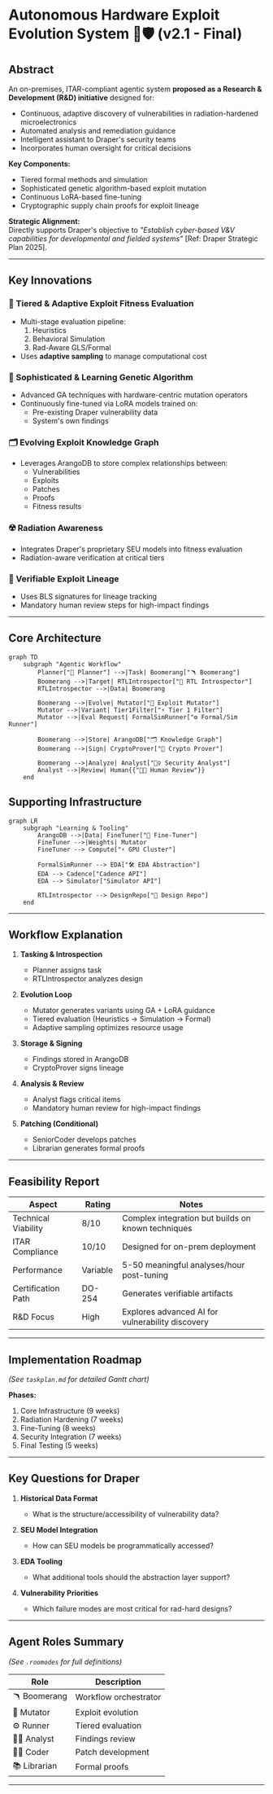 # Autonomous Hardware Exploit Evolution System 🔄🛡️ (v2.1 - Final)

## Abstract
An on-premises, ITAR-compliant agentic system **proposed as a Research & Development (R&D) initiative** designed for:

- Continuous, adaptive discovery of vulnerabilities in radiation-hardened microelectronics
- Automated analysis and remediation guidance
- Intelligent assistant to Draper's security teams
- Incorporates human oversight for critical decisions

**Key Components:**
- Tiered formal methods and simulation
- Sophisticated genetic algorithm-based exploit mutation
- Continuous LoRA-based fine-tuning
- Cryptographic supply chain proofs for exploit lineage

**Strategic Alignment:**  
Directly supports Draper's objective to *"Establish cyber-based V&V capabilities for developmental and fielded systems"* [Ref: Draper Strategic Plan 2025].

---

## Key Innovations

### 🧬 Tiered & Adaptive Exploit Fitness Evaluation
- Multi-stage evaluation pipeline:
  1. Heuristics
  2. Behavioral Simulation  
  3. Rad-Aware GLS/Formal
- Uses **adaptive sampling** to manage computational cost

### 🧠 Sophisticated & Learning Genetic Algorithm
- Advanced GA techniques with hardware-centric mutation operators
- Continuously fine-tuned via LoRA models trained on:
  - Pre-existing Draper vulnerability data
  - System's own findings

### 🗂️ Evolving Exploit Knowledge Graph
- Leverages ArangoDB to store complex relationships between:
  - Vulnerabilities
  - Exploits
  - Patches
  - Proofs
  - Fitness results

### ☢️ Radiation Awareness
- Integrates Draper's proprietary SEU models into fitness evaluation
- Radiation-aware verification at critical tiers

### 🔐 Verifiable Exploit Lineage
- Uses BLS signatures for lineage tracking
- Mandatory human review steps for high-impact findings

---

## Core Architecture

```mermaid
graph TD
    subgraph "Agentic Workflow"
        Planner["📝 Planner"] -->|Task| Boomerang["🪃 Boomerang"]
        Boomerang -->|Target| RTLIntrospector["🧐 RTL Introspector"]
        RTLIntrospector -->|Data| Boomerang
        
        Boomerang -->|Evolve| Mutator["🧬 Exploit Mutator"]
        Mutator -->|Variant| Tier1Filter["⚡ Tier 1 Filter"]
        Mutator -->|Eval Request| FormalSimRunner["⚙️ Formal/Sim Runner"]
        
        Boomerang -->|Store| ArangoDB["🗂️ Knowledge Graph"]
        Boomerang -->|Sign| CryptoProver["🔐 Crypto Prover"]
        
        Boomerang -->|Analyze| Analyst["🕵️‍♀️ Security Analyst"]
        Analyst -->|Review| Human{{"🧑‍🔬 Human Review"}}
    end
```

## Supporting Infrastructure

```mermaid
graph LR
    subgraph "Learning & Tooling"
        ArangoDB -->|Data| FineTuner["🧠 Fine-Tuner"]
        FineTuner -->|Weights| Mutator
        FineTuner --> Compute["⚡ GPU Cluster"]
        
        FormalSimRunner --> EDA["🛠️ EDA Abstraction"]
        EDA --> Cadence["Cadence API"]
        EDA --> Simulator["Simulator API"]
        
        RTLIntrospector --> DesignRepo["📁 Design Repo"]
    end
```

---

## Workflow Explanation

1. **Tasking & Introspection**  
   - Planner assigns task
   - RTLIntrospector analyzes design

2. **Evolution Loop**  
   - Mutator generates variants using GA + LoRA guidance
   - Tiered evaluation (Heuristics → Simulation → Formal)
   - Adaptive sampling optimizes resource usage

3. **Storage & Signing**  
   - Findings stored in ArangoDB
   - CryptoProver signs lineage

4. **Analysis & Review**  
   - Analyst flags critical items
   - Mandatory human review for high-impact findings

5. **Patching (Conditional)**  
   - SeniorCoder develops patches
   - Librarian generates formal proofs

---

## Feasibility Report

| Aspect                | Rating | Notes                                                                 |
|-----------------------|--------|-----------------------------------------------------------------------|
| Technical Viability   | 8/10   | Complex integration but builds on known techniques                   |
| ITAR Compliance       | 10/10  | Designed for on-prem deployment                                      |
| Performance           | Variable | 5-50 meaningful analyses/hour post-tuning                          |
| Certification Path    | DO-254 | Generates verifiable artifacts                                       |
| R&D Focus             | High   | Explores advanced AI for vulnerability discovery                     |

---

## Implementation Roadmap

*(See `taskplan.md` for detailed Gantt chart)*

**Phases:**
1. Core Infrastructure (9 weeks)
2. Radiation Hardening (7 weeks)  
3. Fine-Tuning (8 weeks)
4. Security Integration (7 weeks)
5. Final Testing (5 weeks)

---

## Key Questions for Draper

1. **Historical Data Format**  
   - What is the structure/accessibility of vulnerability data?

2. **SEU Model Integration**  
   - How can SEU models be programmatically accessed?

3. **EDA Tooling**  
   - What additional tools should the abstraction layer support?

4. **Vulnerability Priorities**  
   - Which failure modes are most critical for rad-hard designs?

---

## Agent Roles Summary

*(See `.roomodes` for full definitions)*

| Role | Description |
|------|-------------|
| 🪃 Boomerang | Workflow orchestrator |
| 🧬 Mutator | Exploit evolution |
| ⚙️ Runner | Tiered evaluation |
| 🕵️‍♀️ Analyst | Findings review |
| 👩‍💻 Coder | Patch development |
| 📚 Librarian | Formal proofs |

---
